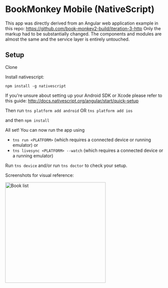 # BookMonkey Mobile (NativeScript)

This app was directly derived from an Angular web application example in this repo:
https://github.com/book-monkey2-build/iteration-3-http
Only the markup had to be substantially changed. The components and modules are almost the same and the service layer is entirely untouched.

## Setup

Clone

Install nativescript:

```
npm install -g nativescript
```

If you're unsure about setting up your Android SDK or Xcode please refer to this guide: http://docs.nativescript.org/angular/start/quick-setup

Then run 
`tns platform add android` OR
`tns platform add ios`

and then `npm install`

All set! You can now run the app using

* `tns run <PLATFORM>` (which requires a connected device or running emulator) or 
* `tns livesync <PLATFORM> --watch` (which requires a connected device or a running emulator) 

Run `tns device` and/or run `tns doctor` to check your setup.

Screenshots for visual reference:

<img src="https://github.com/angular-buch/book-monkey-nativescript/blob/master/screenshots/list_nexus.png" width="320" alt="Book list"/>
